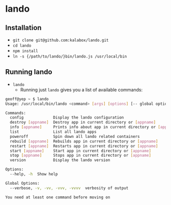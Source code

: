 # lando

Installation
---

* `git clone git@github.com:kalabox/lando.git`
* `cd lando`
* `npm install`
* `ln -s {/path/to/lando/}bin/lando.js /usr/local/bin`

Running lando
---

* `lando`
  * Running just `lando` gives you a list of available commands:

```bash
geoff@yep ~ $ lando
Usage: /usr/local/bin/lando <command> [args] [options] [-- global options]

Commands:
  config             Display the lando configuration
  destroy [appname]  Destroy app in current directory or [appname]
  info [appname]     Prints info about app in current directory or [appname]
  list               List all lando apps
  poweroff           Spin down all lando related containers
  rebuild [appname]  Rebuilds app in current directory or [appname]
  restart [appname]  Restarts app in current directory or [appname]
  start [appname]    Start app in current directory or [appname]
  stop [appname]     Stops app in current directory or [appname]
  version            Display the lando version

Options:
  --help, -h  Show help                                                [boolean]

Global Options:
  --verbose, -v, -vv, -vvv, -vvvv  verbosity of output

You need at least one command before moving on
```
